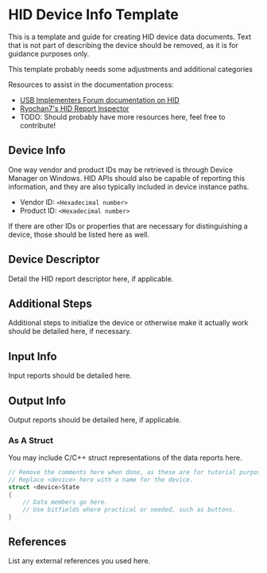 # HID Device Info Template

This is a template and guide for creating HID device data documents. Text that is not part of describing the device should be removed, as it is for guidance purposes only.

This template probably needs some adjustments and additional categories

Resources to assist in the documentation process:

- [USB Implementers Forum documentation on HID](https://www.usb.org/hid)
- [Ryochan7's HID Report Inspector](https://github.com/Ryochan7/HidReportInspector/)
- TODO: Should probably have more resources here, feel free to contribute!

## Device Info

One way vendor and product IDs may be retrieved is through Device Manager on Windows. HID APIs should also be capable of reporting this information, and they are also typically included in device instance paths.

- Vendor ID: `<Hexadecimal number>`
- Product ID: `<Hexadecimal number>`

If there are other IDs or properties that are necessary for distinguishing a device, those should be listed here as well.

## Device Descriptor

Detail the HID report descriptor here, if applicable.

## Additional Steps

Additional steps to initialize the device or otherwise make it actually work should be detailed here, if necessary.

## Input Info

Input reports should be detailed here.

## Output Info

Output reports should be detailed here, if applicable.

### As A Struct

You may include C/C++ struct representations of the data reports here.

```c
// Remove the comments here when done, as these are for tutorial purposes only.
// Replace <device> here with a name for the device.
struct <device>State
{
    // Data members go here.
    // Use bitfields where practical or needed, such as buttons.
}
```

## References

List any external references you used here.
